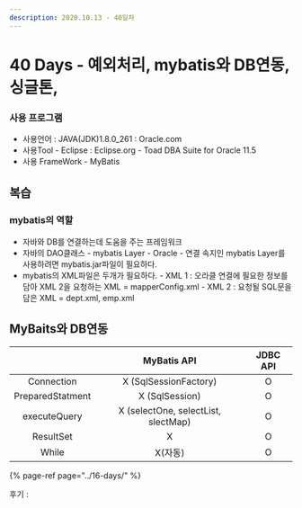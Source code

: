 ```yaml
---
description: 2020.10.13 - 40일차
---
```


# 40 Days - 예외처리, mybatis와 DB연동, 싱글톤,

### 사용 프로그램

* 사용언어 : JAVA\(JDK\)1.8.0\_261 : Oracle.com
* 사용Tool  - Eclipse : Eclipse.org - Toad DBA Suite for Oracle 11.5
* 사용 FrameWork - MyBatis

## 복습

### mybatis의 역할

* 자바와 DB를 연결하는데 도움을 주는 프레임워크
* 자바의 DAO클래스 - mybatis Layer - Oracle - 연결 속지인 mybatis Layer를 사용하려면 mybatis.jar파일이 필요하다.
* mybatis의 XML파일은 두개가 필요하다. - XML 1 : 오라클 연결에 필요한 정보를 담아 XML 2을 요청하는 XML = mapperConfig.xml - XML 2 : 요청될 SQL문을 담은 XML = dept.xml, emp.xml

## MyBaits와 DB연동

|  | MyBatis API | JDBC API |
| :---: | :---: | :---: |
| Connection | X  \(SqlSessionFactory\) | O |
| PreparedStatment | X  \(SqlSession\) | O |
| executeQuery | X \(selectOne, selectList, slectMap\) | O |
| ResultSet | X | O |
| While | X\(자동\) | O |

{% page-ref page="../16-days/" %}

후기 : 

